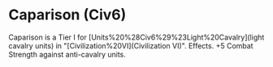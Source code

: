 # Caparison (Civ6)

Caparison is a Tier I for [Units%20%28Civ6%29%23Light%20Cavalry](light cavalry units) in "[Civilization%20VI](Civilization VI)".
Effects.
+5 Combat Strength against anti-cavalry units.